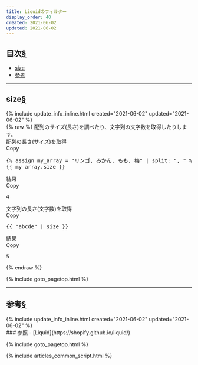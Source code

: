 ```yaml
---
title: Liquidのフィルター
display_order: 40
created: 2021-06-02
updated: 2021-06-02
---
```


## <a name="index">目次</a><a class="heading-anchor-permalink" href="#目次">§</a>

<ul id="index_ul">
<li><a href="#size">size</a></li>
<li><a href="#参考">参考</a></li>
</ul>

* * *
## <a name="size">size</a><a class="heading-anchor-permalink" href="#size">§</a>
<div class="chapter-updated">{% include update_info_inline.html created="2021-06-02" updated="2021-06-02" %}</div>
{% raw %}
配列のサイズ(長さ)を調べたり、文字列の文字数を取得したりします。

<div class="code-box-syntax">
<div class="title">配列の長さ(サイズ)を取得</div>
<div class="copy-button">Copy</div>
<pre>
{% assign my_array = "リンゴ, みかん, もも, 梅" | split: ", " %}
{{ my_array.size }}
</pre>
</div>
<div class="code-box-output">
<div class="title">結果</div>
<div class="copy-button">Copy</div>
<pre>
4
</pre>
</div>

<div class="code-box-syntax">
<div class="title">文字列の長さ(文字数)を取得</div>
<div class="copy-button">Copy</div>
<pre>
{{ "abcde" | size }}
</pre>
</div>
<div class="code-box-output">
<div class="title">結果</div>
<div class="copy-button">Copy</div>
<pre>
5
</pre>
</div>
{% endraw %}

{% include goto_pagetop.html %}

* * *
## <a name="参考">参考</a><a class="heading-anchor-permalink" href="#参考">§</a>
<div class="chapter-updated">{% include update_info_inline.html created="2021-06-02" updated="2021-06-02" %}</div>
### 参照
- [Liquid](https://shopify.github.io/liquid/)

{% include goto_pagetop.html %}

{% include articles_common_script.html %}
